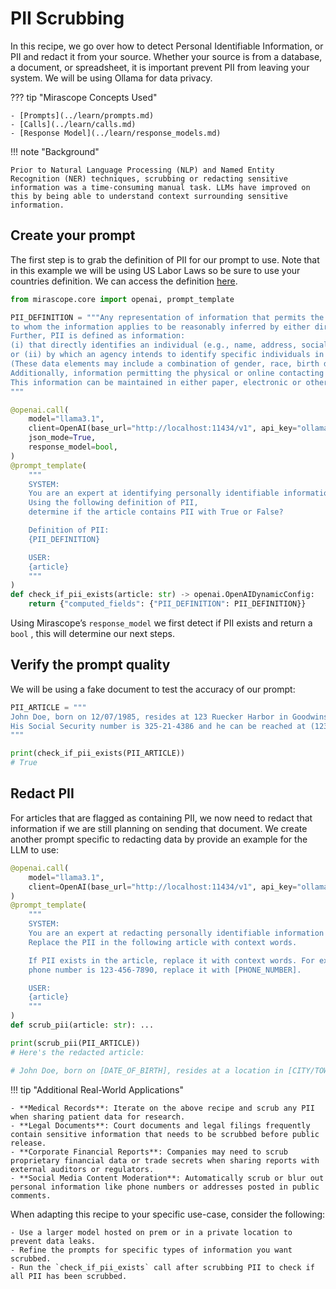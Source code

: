 # PII Scrubbing

In this recipe, we go over how to detect Personal Identifiable Information, or PII and redact it from your source. Whether your source is from a database, a document, or spreadsheet, it is important prevent PII from leaving your system. We will be using Ollama for data privacy.

??? tip "Mirascope Concepts Used"

    - [Prompts](../learn/prompts.md)
    - [Calls](../learn/calls.md)
    - [Response Model](../learn/response_models.md)

!!! note "Background"

    Prior to Natural Language Processing (NLP) and Named Entity Recognition (NER) techniques, scrubbing or redacting sensitive information was a time-consuming manual task. LLMs have improved on this by being able to understand context surrounding sensitive information.

## Create your prompt

The first step is to grab the definition of PII for our prompt to use. Note that in this example we will be using US Labor Laws so be sure to use your countries definition. We can access the definition [here](https://www.dol.gov/general/ppii).

```python
from mirascope.core import openai, prompt_template

PII_DEFINITION = """Any representation of information that permits the identity of an individual 
to whom the information applies to be reasonably inferred by either direct or indirect means. 
Further, PII is defined as information: 
(i) that directly identifies an individual (e.g., name, address, social security number or other identifying number or code, telephone number, email address, etc.) 
or (ii) by which an agency intends to identify specific individuals in conjunction with other data elements, i.e., indirect identification. 
(These data elements may include a combination of gender, race, birth date, geographic indicator, and other descriptors). 
Additionally, information permitting the physical or online contacting of a specific individual is the same as personally identifiable information. 
This information can be maintained in either paper, electronic or other media.
"""

@openai.call(
    model="llama3.1",
    client=OpenAI(base_url="http://localhost:11434/v1", api_key="ollama"),
    json_mode=True,
    response_model=bool,
)
@prompt_template(
    """
    SYSTEM:
    You are an expert at identifying personally identifiable information (PII).
    Using the following definition of PII, 
    determine if the article contains PII with True or False?

    Definition of PII:
    {PII_DEFINITION}

    USER:
    {article}
    """
)
def check_if_pii_exists(article: str) -> openai.OpenAIDynamicConfig:
    return {"computed_fields": {"PII_DEFINITION": PII_DEFINITION}}
```

Using Mirascope’s `response_model` we first detect if PII exists and return a `bool` , this will determine our next steps.

## Verify the prompt quality

We will be using a fake document to test the accuracy of our prompt:

```python
PII_ARTICLE = """
John Doe, born on 12/07/1985, resides at 123 Ruecker Harbor in Goodwinshire, WI. 
His Social Security number is 325-21-4386 and he can be reached at (123) 456-7890. 
"""

print(check_if_pii_exists(PII_ARTICLE))
# True
```

## Redact PII

For articles that are flagged as containing PII, we now need to redact that information if we are still planning on sending that document. We create another prompt specific to redacting data by provide an example for the LLM to use:

```python
@openai.call(
    model="llama3.1",
    client=OpenAI(base_url="http://localhost:11434/v1", api_key="ollama"),
)
@prompt_template(
    """
    SYSTEM:
    You are an expert at redacting personally identifiable information (PII).
    Replace the PII in the following article with context words.

    If PII exists in the article, replace it with context words. For example, if the
    phone number is 123-456-7890, replace it with [PHONE_NUMBER].

    USER:
    {article}
    """
)
def scrub_pii(article: str): ...

print(scrub_pii(PII_ARTICLE))
# Here's the redacted article:

# John Doe, born on [DATE_OF_BIRTH], resides at a location in [CITY/TOWN]. His [IDENTIFYING_DOCUMENT] number is [NUMBER_SOMEWHERE]. He can be reached at [PHONE_NUMBER].
```

!!! tip "Additional Real-World Applications"

    - **Medical Records**: Iterate on the above recipe and scrub any PII when sharing patient data for research.
    - **Legal Documents**: Court documents and legal filings frequently contain sensitive information that needs to be scrubbed before public release.
    - **Corporate Financial Reports**: Companies may need to scrub proprietary financial data or trade secrets when sharing reports with external auditors or regulators.
    - **Social Media Content Moderation**: Automatically scrub or blur out personal information like phone numbers or addresses posted in public comments.

When adapting this recipe to your specific use-case, consider the following:

    - Use a larger model hosted on prem or in a private location to prevent data leaks.
    - Refine the prompts for specific types of information you want scrubbed.
    - Run the `check_if_pii_exists` call after scrubbing PII to check if all PII has been scrubbed.
